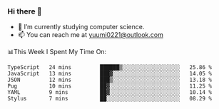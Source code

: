 ### Hi there 👋

- 📕 I’m currently studying computer science.
- 📫 You can reach me at yuumi0221@outlook.com


📊This Week I Spent My Time On:
<!--START_SECTION:waka-->

```text
TypeScript   24 mins         ██████▒░░░░░░░░░░░░░░░░░░   25.86 %
JavaScript   13 mins         ███▓░░░░░░░░░░░░░░░░░░░░░   14.05 %
JSON         12 mins         ███▒░░░░░░░░░░░░░░░░░░░░░   13.18 %
Pug          10 mins         ██▓░░░░░░░░░░░░░░░░░░░░░░   11.25 %
YAML         9 mins          ██▓░░░░░░░░░░░░░░░░░░░░░░   10.14 %
Stylus       7 mins          ██░░░░░░░░░░░░░░░░░░░░░░░   08.29 %
```

<!--END_SECTION:waka-->

<!--
**Yuumi0221/Yuumi0221** is a ✨ _special_ ✨ repository because its `README.md` (this file) appears on your GitHub profile.

Here are some ideas to get you started:

- 🔭 I’m currently working on ...
- 🌱 I’m currently learning ...
- 👯 I’m looking to collaborate on ...
- 🤔 I’m looking for help with ...
- 💬 Ask me about ...
- 📫 How to reach me: ...
- 😄 Pronouns: ...
- ⚡ Fun fact: ...
-->
